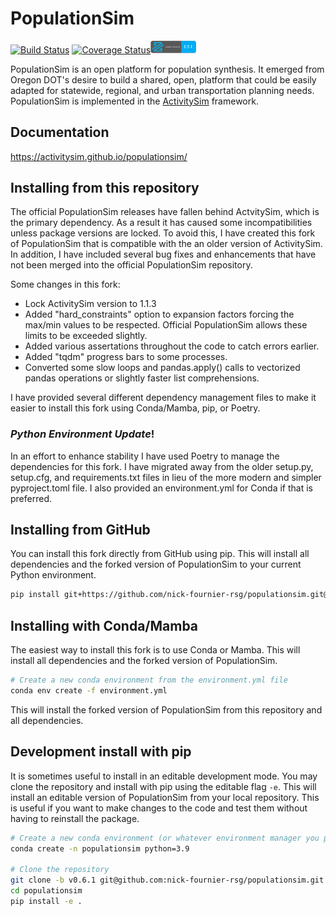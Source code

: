 PopulationSim
=============

[![Build Status](https://travis-ci.org/activitysim/populationsim.svg?branch=master)](https://travis-ci.org/ActivitySim/populationsim) [![Coverage Status](https://coveralls.io/repos/ActivitySim/populationsim/badge.png?branch=master)](https://coveralls.io/r/ActivitySim/populationsim?branch=master)<a href="https://medium.com/zephyrfoundation/populationsim-the-synthetic-commons-670e17383048"><img src="https://github.com/ZephyrTransport/zephyr-website/blob/gh-pages/img/badging/project_pages/populationsim/PopulationSim.png" width="72.6" height="19.8"></a>


PopulationSim is an open platform for population synthesis.  It emerged
from Oregon DOT's desire to build a shared, open, platform that could be
easily adapted for statewide, regional, and urban transportation planning
needs.  PopulationSim is implemented in the
[ActivitySim](https://github.com/activitysim/activitysim) framework.

## Documentation

https://activitysim.github.io/populationsim/


## Installing from this repository
The official PopulationSim releases have fallen behind ActvitySim, which is the primary dependency. As a result it has caused some incompatibilities unless package versions are locked. To avoid this, I have created this fork of PopulationSim that is compatible with the an older version of ActivitySim. In addition, I have included several bug fixes and enhancements that have not been merged into the official PopulationSim repository.

Some changes in this fork:
- Lock ActivitySim version to 1.1.3
- Added "hard_constraints" option to expansion factors forcing the max/min values to be respected. Official PopulationSim allows these limits to be exceeded slightly.
- Added various assertations throughout the code to catch errors earlier.
- Added "tqdm" progress bars to some processes.
- Converted some slow loops and pandas.apply() calls to vectorized pandas operations or slightly faster list comprehensions.

I have provided several different dependency management files to make it easier to install this fork using Conda/Mamba, pip, or Poetry.


### _Python Environment Update_!
In an effort to enhance stability I have used Poetry to manage the dependencies for this fork. I have migrated away from the older setup.py, setup.cfg, and requirements.txt files in lieu of the more modern and simpler pyproject.toml file. I also provided an environment.yml for Conda if that is preferred.

## Installing from GitHub
You can install this fork directly from GitHub using pip. This will install all dependencies and the forked version of PopulationSim to your current Python environment.

```bash
pip install git+https://github.com/nick-fournier-rsg/populationsim.git@v0.6.1#egg=populationsim
```


## Installing with Conda/Mamba
The easiest way to install this fork is to use Conda or Mamba. This will install all dependencies and the forked version of PopulationSim.

```bash
# Create a new conda environment from the environment.yml file
conda env create -f environment.yml
```

This will install the forked version of PopulationSim from this repository and all dependencies.


## Development install with pip
It is sometimes useful to install in an editable development mode. You may clone the repository and install with pip using the editable flag `-e`. This will install an editable version of PopulationSim from your local repository. This is useful if you want to make changes to the code and test them without having to reinstall the package.

```bash
# Create a new conda environment (or whatever environment manager you prefer)
conda create -n populationsim python=3.9

# Clone the repository
git clone -b v0.6.1 git@github.com:nick-fournier-rsg/populationsim.git
cd populationsim
pip install -e .
```

